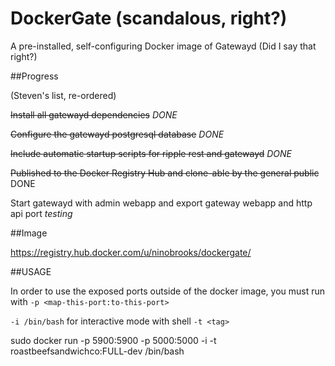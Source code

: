 DockerGate (scandalous, right?)
===============
A pre-installed, self-configuring Docker image of Gatewayd (Did I say that right?)



##Progress

(Steven's list, re-ordered)

~~Install all gatewayd dependencies~~ *DONE*

~~Configure the gatewayd postgresql database~~ *DONE*

~~Include automatic startup scripts for ripple rest and gatewayd~~ *DONE*

~~Published to the Docker Registry Hub and clone-able by the general public~~ DONE

Start gatewayd with admin webapp and export gateway webapp and http api port *testing*



##Image

https://registry.hub.docker.com/u/ninobrooks/dockergate/

##USAGE

In order to use the exposed ports outside of the docker image, you must run with ```-p <map-this-port:to-this-port>```

```-i /bin/bash``` for interactive mode with shell
```-t <tag>``` 

sudo docker run -p 5900:5900 -p 5000:5000 -i -t roastbeefsandwichco:FULL-dev /bin/bash
